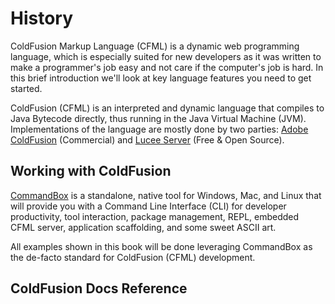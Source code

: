 # History

ColdFusion Markup Language (CFML) is a dynamic web programming language, which is especially suited for new developers as it was written to make a programmer's job easy and not care if the computer's job is hard. In this brief introduction we'll look at key language features you need to get started.

ColdFusion (CFML) is an interpreted and dynamic language that compiles to Java Bytecode directly, thus running in the Java Virtual Machine (JVM).  Implementations of the language are mostly done by two parties: [Adobe ColdFusion](http://www.adobe.com/products/coldfusion-family.html) (Commercial) and [Lucee Server](http://lucee.org/) (Free & Open Source).

## Working with ColdFusion

[CommandBox](https://www.ortussolutions.com/products/commandbox) is a standalone, native tool for Windows, Mac, and Linux that will provide you with a Command Line Interface (CLI) for developer productivity, tool interaction, package management, REPL, embedded CFML server, application scaffolding, and some sweet ASCII art. 

All examples shown in this book will be done leveraging CommandBox as the de-facto standard for ColdFusion (CFML) development.

## ColdFusion Docs Reference